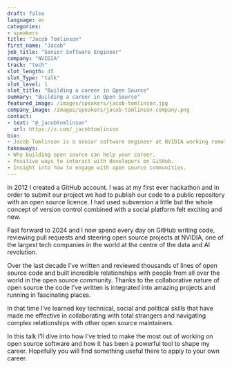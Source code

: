 ```yaml
---
draft: false
language: en
categories:
- speakers
title: "Jacob Tomlinson"
first_name: "Jacob"
job_title: "Senior Software Engineer"
company: "NVIDIA"
track: "tech"
slot_length: 45
slot_Type: "talk"
slot_level: 1
slot_title: "Building a career in Open Source"
summary: "Building a career in Open Source"
featured_image: /images/speakers/jacob-tomlinson.jpg
company_image: /images/speakers/jacob-tomlinson-company.png
contact:
- text: "@_jacobtomlinson"
  url: https://x.com/_jacobtomlinson
bio:
- Jacob Tomlinson is a senior software engineer at NVIDIA working remotely from Exeter. His work involves maintaining open source projects including RAPIDS and Dask. He also tinkers with kr8s in his spare time.
takeaways:
- Why building open source can help your career. 
- Positive ways to interact with developers on GitHub.
- Insight into how to engage with open source communities.
---
```


In 2012 I created a GitHub account. I was at my first ever hackathon and in order to submit our project we had to publish our code to a public repository with an open source licence. I had used subversion a little but the whole concept of version control combined with a social platform felt exciting and new.

Fast forward to 2024 and I now spend every day on GitHub writing code, reviewing pull requests and steering open source projects at NVIDIA, one of the largest tech companies in the world at the centre of the data and AI revolution.

Over the last decade I’ve written and reviewed thousands of lines of open source code and built incredible relationships with people from all over the world in the open source community. Thanks to the collaborative nature of open source the code I’ve written is integrated into amazing projects and running in fascinating places.

In that time I’ve learned key technical, social and political skills that have made me effective in collaborating with total strangers and navigating complex relationships with other open source maintainers. 

In this talk I’ll dive into how I’ve tried to make the most out of working on open source software and how it has been a powerful tool to shape my career. Hopefully you will find something useful there to apply to your own career.

